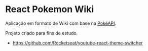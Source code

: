 # React Pokemon Wiki

Aplicação em formato de Wiki com base na [PokéAPI](https://pokeapi.co/). 

Projeto criado para fins de estudo.


- https://github.com/Rocketseat/youtube-react-theme-switcher